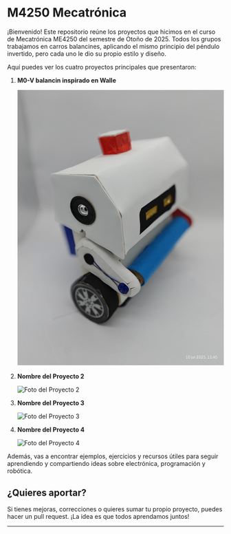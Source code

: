 # M4250 Mecatrónica

¡Bienvenido! Este repositorio reúne los proyectos que hicimos en el curso de Mecatrónica ME4250 del semestre de Otoño de 2025. Todos los grupos trabajamos en carros balancines, aplicando el mismo principio del péndulo invertido, pero cada uno le dio su propio estilo y diseño.

Aquí puedes ver los cuatro proyectos principales que presentaron:

1. **M0-V balancin inspirado en Walle**
   
   ![Foto del Proyecto 1](Pics/mo-v.jpg)

2. **Nombre del Proyecto 2**
   
   ![Foto del Proyecto 2](Pics/circus.jpg)

3. **Nombre del Proyecto 3**
   
   ![Foto del Proyecto 3](Pics/manonwire.jpg)

4. **Nombre del Proyecto 4**
   
   ![Foto del Proyecto 4](Pics/pingusurf.jpg)

Además, vas a encontrar ejemplos, ejercicios y recursos útiles para seguir aprendiendo y compartiendo ideas sobre electrónica, programación y robótica.

## ¿Quieres aportar?

Si tienes mejoras, correcciones o quieres sumar tu propio proyecto, puedes hacer un pull request. ¡La idea es que todos aprendamos juntos!

---
